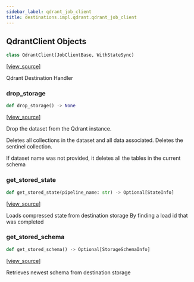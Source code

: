 ```yaml
---
sidebar_label: qdrant_job_client
title: destinations.impl.qdrant.qdrant_job_client
---
```


## QdrantClient Objects

```python
class QdrantClient(JobClientBase, WithStateSync)
```

[[view_source]](https://github.com/dlt-hub/dlt/blob/9857029af018a582dd24da4070562f58bb7e9fc5/dlt/destinations/impl/qdrant/qdrant_job_client.py#L154)

Qdrant Destination Handler

### drop\_storage

```python
def drop_storage() -> None
```

[[view_source]](https://github.com/dlt-hub/dlt/blob/9857029af018a582dd24da4070562f58bb7e9fc5/dlt/destinations/impl/qdrant/qdrant_job_client.py#L242)

Drop the dataset from the Qdrant instance.

Deletes all collections in the dataset and all data associated.
Deletes the sentinel collection.

If dataset name was not provided, it deletes all the tables in the current schema

### get\_stored\_state

```python
def get_stored_state(pipeline_name: str) -> Optional[StateInfo]
```

[[view_source]](https://github.com/dlt-hub/dlt/blob/9857029af018a582dd24da4070562f58bb7e9fc5/dlt/destinations/impl/qdrant/qdrant_job_client.py#L311)

Loads compressed state from destination storage
By finding a load id that was completed

### get\_stored\_schema

```python
def get_stored_schema() -> Optional[StorageSchemaInfo]
```

[[view_source]](https://github.com/dlt-hub/dlt/blob/9857029af018a582dd24da4070562f58bb7e9fc5/dlt/destinations/impl/qdrant/qdrant_job_client.py#L377)

Retrieves newest schema from destination storage

